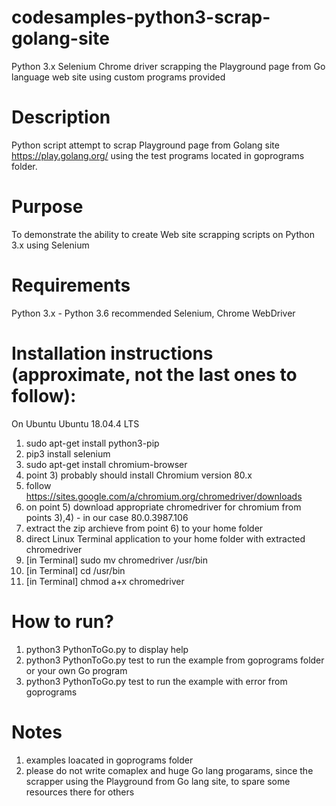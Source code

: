 # codesamples-python3-scrap-golang-site
Python 3.x Selenium Chrome driver scrapping the Playground page from Go language web site using custom programs provided
# Description
Python script attempt to scrap Playground page from Golang site https://play.golang.org/ 
using the test programs located in goprograms folder. 
# Purpose
To demonstrate the ability to create Web site scrapping scripts on Python 3.x using Selenium
# Requirements
Python 3.x - Python 3.6 recommended
Selenium, Chrome WebDriver
# Installation instructions (approximate, not the last ones to follow):
On Ubuntu Ubuntu 18.04.4 LTS
1) sudo apt-get install python3-pip
2) pip3 install selenium
3) sudo apt-get install chromium-browser
4) point 3) probably should install Chromium version 80.x
5) follow https://sites.google.com/a/chromium.org/chromedriver/downloads
6) on point 5) download appropriate chromedriver for chromium from points 3),4) - in our case 80.0.3987.106
7) extract the zip archieve from point 6) to your home folder
8) direct Linux Terminal application to your home folder with extracted chromedriver
9) [in Terminal] sudo mv chromedriver /usr/bin
10) [in Terminal] cd /usr/bin
11) [in Terminal] chmod a+x chromedriver
# How to run?
1) python3 PythonToGo.py to display help
2) python3 PythonToGo.py test to run the example from goprograms folder or your own Go program
3) python3 PythonToGo.py test to run the example with error from goprograms
# Notes
1) examples loacated in goprograms folder
2) please do not write comaplex and huge Go lang progarams, since the scrapper using the Playground from Go lang site, to spare some resources there for others
